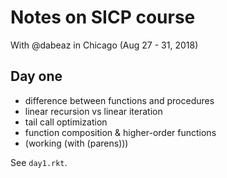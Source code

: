# Notes on SICP course

With @dabeaz in Chicago (Aug 27 - 31, 2018)

## Day one

- difference between functions and procedures
- linear recursion vs linear iteration
- tail call optimization
- function composition & higher-order functions
- (working (with (parens)))

See `day1.rkt`.

